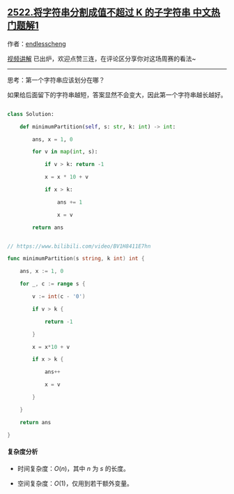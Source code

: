 ## [2522.将字符串分割成值不超过 K 的子字符串 中文热门题解1](https://leetcode.cn/problems/partition-string-into-substrings-with-values-at-most-k/solutions/100000/bian-li-by-endlesscheng-7ojw)

作者：[endlesscheng](https://leetcode.cn/u/endlesscheng)

[视频讲解](https://www.bilibili.com/video/BV1H8411E7hn) 已出炉，欢迎点赞三连，在评论区分享你对这场周赛的看法~

---

思考：第一个字符串应该划分在哪？

如果给后面留下的字符串越短，答案显然不会变大，因此第一个字符串越长越好。

```py [sol1-Python3]
class Solution:
    def minimumPartition(self, s: str, k: int) -> int:
        ans, x = 1, 0
        for v in map(int, s):
            if v > k: return -1
            x = x * 10 + v
            if x > k:
                ans += 1
                x = v
        return ans
```

```go [sol1-Go]
// https://www.bilibili.com/video/BV1H8411E7hn
func minimumPartition(s string, k int) int {
	ans, x := 1, 0
	for _, c := range s {
		v := int(c - '0')
		if v > k {
			return -1
		}
		x = x*10 + v
		if x > k {
			ans++
			x = v
		}
	}
	return ans
}
```

#### 复杂度分析

- 时间复杂度：$O(n)$，其中 $n$ 为 $s$ 的长度。
- 空间复杂度：$O(1)$，仅用到若干额外变量。
